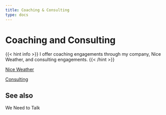 ```yaml
---
title: Coaching & Consulting
type: docs
---
```

# Coaching and Consulting
{{< hint info >}}
I offer coaching engagements through my company, Nice Weather, and consulting engagements.
{{< /hint >}}

[Nice Weather](/niceweather)

[Consulting](/consulting)

## See also

We Need to Talk